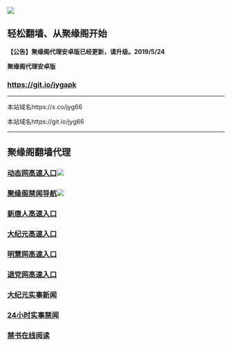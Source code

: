 ![](https://raw.githubusercontent.com/hao369/a/master/j.jpg)



## 轻松翻墙、从聚缘阁开始



**【公告】聚缘阁代理安卓版已经更新，请升级。2019/5/24**

 
**聚缘阁代理安卓版**
### https://git.io/jygapk  

***

本站域名https://x.co/jyg66 

本站域名https://git.io/jyg66



***




## 聚缘阁翻墙代理 




### [动态网高速入口](https://a5dhrb0hm9.execute-api.ap-east-1.amazonaws.com/hao)![](http://tupian.425e.eu.org/jygdl.gif)

### [聚缘阁禁闻导航](https://f6g32szb5l.execute-api.ap-east-1.amazonaws.com/ww3)![](http://tupian.425e.eu.org/jyg.gif)


### [新唐人高速入口](https://eqdmw7hb50.execute-api.ap-east-1.amazonaws.com/g2)

### [大纪元高速入口](https://eqdmw7hb50.execute-api.ap-east-1.amazonaws.com/g2)

### [明慧网高速入口](https://eqdmw7hb50.execute-api.ap-east-1.amazonaws.com/g2)

### [退党网高速入口](https://eqdmw7hb50.execute-api.ap-east-1.amazonaws.com/g2)






### [大纪元实事新闻](https://git.io/fjmgE)

### [24小时实事禁闻](https://git.io/fj3Go)

### [禁书在线阅读](https://git.io/fjJ5Z)






